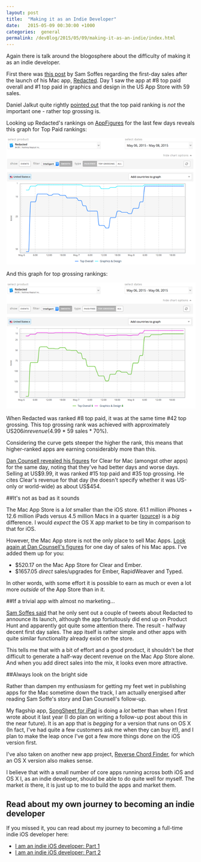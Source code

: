 ```yaml
---
layout: post
title:  "Making it as an Indie Developer"
date:   2015-05-09 00:30:00 +1000
categories:  general
permalink: /devBlog/2015/05/09/making-it-as-an-indie/index.html
---
```


Again there is talk around the blogosphere about the difficulty of making it as an indie developer.

First there was [this post](http://blog.soff.es/redacted-for-mac-launch/) by Sam Soffes regarding the first-day sales after the launch of his Mac app, [Redacted](https://itunes.apple.com/app/redacted/id984968384?mt=12&uo=6&at=1l3vox5&ct=devblog). Day 1 saw the app at #8 top paid overall and #1 top paid in graphics and design in the US App Store with 59 sales.

Daniel Jalkut quite rightly [pointed out](https://twitter.com/danielpunkass/status/596160308328210432) that the top paid ranking is _not_ the important one - rather top grossing is.

Looking up Redacted's rankings on [AppFigures](http://appfigures.com) for the last few days reveals this graph for Top Paid rankings:

![Redacted US Top Paid Rankings](/images/2015-05-08-redacted-top-paid.png)

And this graph for top grossing rankings:

![Redacted US Top Grossing Rankings](/images/2015-05-08-redacted-top-grossing.png)

When Redacted was ranked #8 top paid, it was at the same time #42 top grossing. This top grossing rank was achieved with approximately US$206 in revenue ($4.99 * 59 sales * 70%).

Considering the curve gets steeper the higher the rank, this means that higher-ranked apps are earning considerably more than this.

[Dan Counsell revealed his figures](http://dancounsell.com/articles/product-revenue-snapshot) for Clear for Mac (amongst other apps) for the same day, noting that they've had better days and worse days. Selling at US$9.99, it was ranked #15 top paid and #35 top grossing. He cites Clear's revenue for that day (he doesn't specify whether it was US-only or world-wide) as about US$454.

##It's not as bad as it sounds

The Mac App Store is a _lot_ smaller than the iOS store. 61.1 million iPhones + 12.6 million iPads versus 4.5 million Macs in a quarter ([source](http://images.apple.com/pr/pdf/q2fy15datasum.pdf)) is a _big_ difference. I would _expect_ the OS X app market to be tiny in comparison to that for iOS.

However, the Mac App store is not the only place to sell Mac Apps. [Look again at Dan Counsell's figures](http://dancounsell.com/articles/product-revenue-snapshot) for one day of sales of his Mac apps. I've added them up for you:

* $520.17 on the Mac App Store for Clear and Ember.
* $1657.05 _direct_ sales/upgrades for Ember, RapidWeaver and Typed.

In other words, with some effort it is possible to earn as much or even a lot more _outside_ of the App Store than in it.

##If a trivial app with almost no marketing…

[Sam Soffes said](http://blog.soff.es/redacted-for-mac-launch/) that he only sent out a couple of tweets about Redacted to announce its launch, although the app fortuitously did end up on Product Hunt and apparently got quite some attention there. The result - halfway decent first day sales. The app itself is rather simple and other apps with quite similar functionality already exist on the store.

This tells me that with a bit of effort and a good product, it shouldn't be _that_ difficult to generate a half-way decent revenue on the Mac App Store alone. And when you add direct sales into the mix, it looks even more attractive.

##Always look on the bright side

Rather than dampen my enthusiasm for getting my feet wet in publishing apps for the Mac sometime down the track, I am actually energised after reading Sam Soffe's story and Dan Counsell's follow-up.

My flagship app, [SongSheet for iPad](https://itunes.apple.com/app/id581094194?mt=8&at=1l3vox5&ct=devblog) is doing a _lot_ better than when I first wrote about it last year (I do plan on writing a follow-up post about this in the near future). It is an app that is _begging_ for a version that runs on OS X (In fact, I've had quite a few customers ask me when they can buy it!), and I plan to make the leap once I've got a few more things done on the iOS version first.

I've also taken on another new app project, [Reverse Chord Finder](https://itunes.apple.com/app/id379856345?ls=1&mt=8&uo=4&at=1l3vox5&ct=devblog), for which an OS X version also makes sense.

I believe that with a small number of core apps running across both iOS and OS X I, as an indie developer, should be able to do quite well for myself. The market _is_ there, it is just up to me to build the apps and market them.

## Read about my own journey to becoming an indie developer

If you missed it, you can read about my journey to becoming a full-time indie iOS developer here:

* [I am an indie iOS developer: Part 1](/devBlog/2014/07/27/i-am-an-indie-ios-dev)
* [I am an indie iOS developer: Part 2](/devBlog/2014/09/06/indie-dev-part-2)